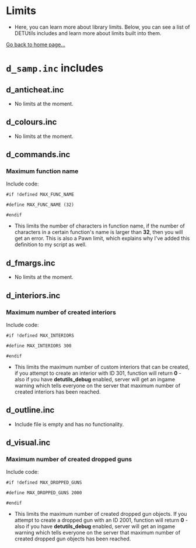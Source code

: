 # Limits

- Here, you can learn more about library limits. Below, you can see a list of DETUtils includes and learn more about limits built into them.

[Go back to home page...](README.md)

# ``d_samp.inc`` includes

## d_anticheat.inc

- No limits at the moment.

## d_colours.inc

- No limits at the moment.

## d_commands.inc

### Maximum function name
Include code:
```pawn
#if !defined MAX_FUNC_NAME

#define MAX_FUNC_NAME (32)

#endif
```
- This limits the number of characters in function name, if the number of characters in a certain function's name is larger than **32**, then you will get an error. This is also a Pawn limit, which explains why I've added this definition to my script as well.

## d_fmargs.inc

- No limits at the moment.

## d_interiors.inc

### Maximum number of created interiors
Include code:
```pawn
#if !defined MAX_INTERIORS

#define MAX_INTERIORS 300

#endif
```
- This limits the maximum number of custom interiors that can be created, if you attempt to create an interior with ID 301, function will return **0** - also if you have **detutils_debug** enabled, server will get an ingame warning which tells everyone on the server that maximum number of created interiors has been reached.

## d_outline.inc

- Include file is empty and has no functionality.

## d_visual.inc

### Maximum number of created dropped guns
Include code:
```pawn
#if !defined MAX_DROPPED_GUNS

#define MAX_DROPPED_GUNS 2000

#endif
```

- This limits the maximum number of created dropped gun objects. If you attempt to create a dropped gun with an ID 2001, function will return **0** - also if you have **detutils_debug** enabled, server will get an ingame warning which tells everyone on the server that maximum number of created dropped gun objects has been reached.
